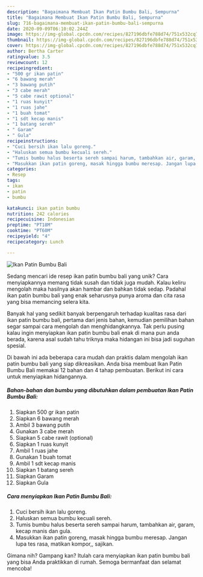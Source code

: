 ```yaml
---
description: "Bagaimana Membuat Ikan Patin Bumbu Bali, Sempurna"
title: "Bagaimana Membuat Ikan Patin Bumbu Bali, Sempurna"
slug: 716-bagaimana-membuat-ikan-patin-bumbu-bali-sempurna
date: 2020-09-09T06:10:02.244Z
image: https://img-global.cpcdn.com/recipes/827196dbfe788d74/751x532cq70/ikan-patin-bumbu-bali-foto-resep-utama.jpg
thumbnail: https://img-global.cpcdn.com/recipes/827196dbfe788d74/751x532cq70/ikan-patin-bumbu-bali-foto-resep-utama.jpg
cover: https://img-global.cpcdn.com/recipes/827196dbfe788d74/751x532cq70/ikan-patin-bumbu-bali-foto-resep-utama.jpg
author: Bertha Carter
ratingvalue: 3.5
reviewcount: 12
recipeingredient:
- "500 gr ikan patin"
- "6 bawang merah"
- "3 bawang putih"
- "3 cabe merah"
- "5 cabe rawit optional"
- "1 ruas kunyit"
- "1 ruas jahe"
- "1 buah tomat"
- "1 sdt kecap manis"
- "1 batang sereh"
- " Garam"
- " Gula"
recipeinstructions:
- "Cuci bersih ikan lalu goreng."
- "Haluskan semua bumbu kecuali sereh."
- "Tumis bumbu halus beserta sereh sampai harum, tambahkan air, garam, kecap manis dan gula."
- "Masukkan ikan patin goreng, masak hingga bumbu meresap. Jangan lupa tes rasa, matikan kompor,, sajikan."
categories:
- Resep
tags:
- ikan
- patin
- bumbu

katakunci: ikan patin bumbu 
nutrition: 242 calories
recipecuisine: Indonesian
preptime: "PT18M"
cooktime: "PT60M"
recipeyield: "4"
recipecategory: Lunch

---
```



![Ikan Patin Bumbu Bali](https://img-global.cpcdn.com/recipes/827196dbfe788d74/751x532cq70/ikan-patin-bumbu-bali-foto-resep-utama.jpg)

Sedang mencari ide resep ikan patin bumbu bali yang unik? Cara menyiapkannya memang tidak susah dan tidak juga mudah. Kalau keliru mengolah maka hasilnya akan hambar dan bahkan tidak sedap. Padahal ikan patin bumbu bali yang enak seharusnya punya aroma dan cita rasa yang bisa memancing selera kita.



Banyak hal yang sedikit banyak berpengaruh terhadap kualitas rasa dari ikan patin bumbu bali, pertama dari jenis bahan, kemudian pemilihan bahan segar sampai cara mengolah dan menghidangkannya. Tak perlu pusing kalau ingin menyiapkan ikan patin bumbu bali enak di mana pun anda berada, karena asal sudah tahu triknya maka hidangan ini bisa jadi suguhan spesial.


Di bawah ini ada beberapa cara mudah dan praktis dalam mengolah ikan patin bumbu bali yang siap dikreasikan. Anda bisa membuat Ikan Patin Bumbu Bali memakai 12 bahan dan 4 tahap pembuatan. Berikut ini cara untuk menyiapkan hidangannya.

<!--inarticleads1-->

##### Bahan-bahan dan bumbu yang dibutuhkan dalam pembuatan Ikan Patin Bumbu Bali:

1. Siapkan 500 gr ikan patin
1. Siapkan 6 bawang merah
1. Ambil 3 bawang putih
1. Gunakan 3 cabe merah
1. Siapkan 5 cabe rawit (optional)
1. Siapkan 1 ruas kunyit
1. Ambil 1 ruas jahe
1. Gunakan 1 buah tomat
1. Ambil 1 sdt kecap manis
1. Siapkan 1 batang sereh
1. Siapkan  Garam
1. Siapkan  Gula




<!--inarticleads2-->

##### Cara menyiapkan Ikan Patin Bumbu Bali:

1. Cuci bersih ikan lalu goreng.
1. Haluskan semua bumbu kecuali sereh.
1. Tumis bumbu halus beserta sereh sampai harum, tambahkan air, garam, kecap manis dan gula.
1. Masukkan ikan patin goreng, masak hingga bumbu meresap. Jangan lupa tes rasa, matikan kompor,, sajikan.




Gimana nih? Gampang kan? Itulah cara menyiapkan ikan patin bumbu bali yang bisa Anda praktikkan di rumah. Semoga bermanfaat dan selamat mencoba!
